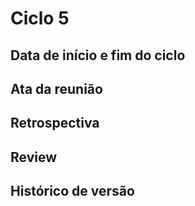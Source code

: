 # Ciclo 5

## Data de início e fim do ciclo

## Ata da reunião

## Retrospectiva

## Review

## Histórico de versão
